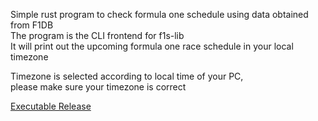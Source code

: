 Simple rust program to check formula one schedule using data obtained from F1DB\
The program is the CLI frontend for f1s-lib\
It will print out the upcoming formula one race schedule in your local timezone

Timezone is selected according to local time of your PC,\
please make sure your timezone is correct

[Executable Release](https://github.com/DreamsOneiro/f1s/releases/tag/v0.2.1)
